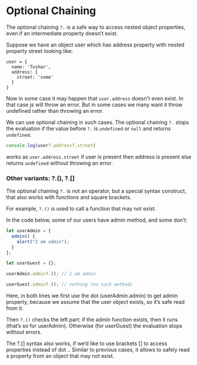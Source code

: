 # Optional Chaining 

The optional chaining ```?.``` is a safe way to access nested object properties, even if an intermediate property doesn’t exist. 

Suppose we have an object user which has address property with nested property street looking like:
```JS
user = {
  name: 'Tushar',
  address: {
    street: 'some'
  }
}
```
Now in some case it may happen that ```user.address``` doesn't even exist. In that case js will throw an error. But in some cases we many want it throw undefined rather than throwing an error. 

We can use optional chaining in such cases. 
The optional chaining ``?.`` stops the evaluation if the value before ``?.`` is ``undefined`` or ``null`` and returns ``undefined``.
```js
console.log(user?.address?.street)
```

works as ```user.address.street``` if user is present then address is present else returns ``undefined`` without throwing an error.


### Other variants: ?.(), ?.[]
The optional chaining ``?.`` is not an operator, but a special syntax construct, that also works with functions and square brackets.

For example, ``?.()`` is used to call a function that may not exist.

In the code below, some of our users have admin method, and some don’t:
```js
let userAdmin = {
  admin() {
    alert("I am admin");
  }
};

let userGuest = {};

userAdmin.admin?.(); // I am admin

userGuest.admin?.(); // nothing (no such method)
```
Here, in both lines we first use the dot (userAdmin.admin) to get admin property, because we assume that the user object exists, so it’s safe read from it.

Then ``?.()`` checks the left part: if the admin function exists, then it runs (that’s so for userAdmin). Otherwise (for userGuest) the evaluation stops without errors.

The ?.[] syntax also works, if we’d like to use brackets [] to access properties instead of dot .. Similar to previous cases, it allows to safely read a property from an object that may not exist.